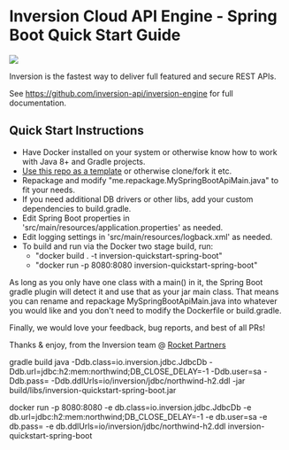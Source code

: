 # Inversion Cloud API Engine - Spring Boot Quick Start Guide

[![](https://travis-ci.org/inversion-api/inversion-quickstart-spring-boot.svg?branch=master)](https://travis-ci.org/inversion-api/inversion-quickstart-spring-boot)

Inversion is the fastest way to deliver full featured and secure REST APIs.

See https://github.com/inversion-api/inversion-engine for full documentation.

## Quick Start Instructions

- Have Docker installed on your system or otherwise know how to work with Java 8+ and Gradle projects.
- [Use this repo as a template](https://help.github.com/en/github/creating-cloning-and-archiving-repositories/creating-a-repository-from-a-template) or otherwise clone/fork it etc.
- Repackage and modify "me.repackage.MySpringBootApiMain.java" to fit your needs.
- If you need additional DB drivers or other libs, add your custom dependencies to build.gradle.
- Edit Spring Boot properties in 'src/main/resources/application.properties' as needed.
- Edit logging settings in 'src/main/resources/logback.xml' as needed.
- To build and run via the Docker two stage build, run:
   - "docker build . -t inversion-quickstart-spring-boot"
   - "docker run -p 8080:8080 inversion-quickstart-spring-boot"
           
As long as you only have one class with a main() in it, the Spring Boot gradle plugin will detect it and use that as 
your jar main class.  That means you can rename and repackage MySpringBootApiMain.java into whatever you would like
and you don't need to modify the Dockerfile or build.gradle.

Finally, we would love your feedback, bug reports, and best of all PRs!

Thanks & enjoy, from the Inversion team @ [Rocket Partners](http://rocketpartners.io)


gradle build
java -Ddb.class=io.inversion.jdbc.JdbcDb -Ddb.url=jdbc\:h2\:mem\:northwind\;DB_CLOSE_DELAY\=\-1 -Ddb.user=sa -Ddb.pass= -Ddb.ddlUrls=io\/inversion\/jdbc\/northwind\-h2.ddl -jar build/libs/inversion-quickstart-spring-boot.jar


docker run -p 8080:8080 -e db.class=io.inversion.jdbc.JdbcDb -e db.url=jdbc\:h2\:mem\:northwind\;DB_CLOSE_DELAY\=\-1 -e db.user=sa -e db.pass= -e db.ddlUrls=io\/inversion\/jdbc\/northwind\-h2.ddl inversion-quickstart-spring-boot
